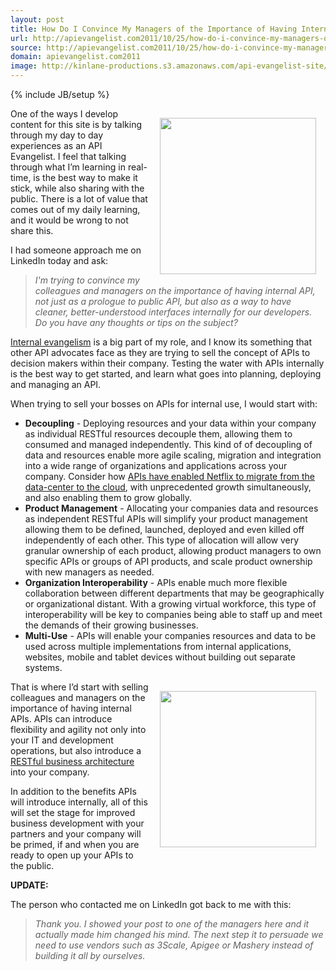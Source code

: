 ```yaml
---
layout: post
title: How Do I Convince My Managers of the Importance of Having Internal APIs
url: http://apievangelist.com2011/10/25/how-do-i-convince-my-managers-of-the-importance-of-having-internal-apis/
source: http://apievangelist.com2011/10/25/how-do-i-convince-my-managers-of-the-importance-of-having-internal-apis/
domain: apievangelist.com2011
image: http://kinlane-productions.s3.amazonaws.com/api-evangelist-site/blog/puzzle-apis-decoupling.jpg
---
```

{% include JB/setup %}
<p><img style="padding: 15px;" src="http://kinlane-productions.s3.amazonaws.com/api-evangelist/puzzle-apis-decoupling.jpg" alt="" width="250" align="right" /></p>
<p>One of the ways I develop content for this site is by talking through my day to day experiences as an API Evangelist.  I feel that talking through what I&rsquo;m learning in real-time, is the best way to make it stick, while also sharing with the public.  There is a lot of value that comes out of my daily learning, and it would be wrong to not share this.</p>
<p>I had someone approach me on LinkedIn today and ask:</p>
<blockquote><em>I'm trying to convince my colleagues and managers on the importance of having internal API, not just as a prologue to public API, but also as a way to have cleaner, better-understood interfaces internally for our developers.   Do you have any thoughts or tips on the subject?</em></blockquote>
<p><a title="Internal evangelism" href="http://apievangelist.com/2011/09/29/api-evangelism-is-equal-parts-internal,-partner-and-public-outreach/">Internal evangelism</a> is a big part of my role, and I know its something that other API advocates face as they are trying to sell the concept of APIs to decision makers within their company.  Testing the water with APIs internally is the best way to get started, and learn what goes into planning, deploying and managing an API.</p>
<p>When trying to sell your bosses on APIs for internal use, I would start with:</p>
<ul class="mainlist">
<li><strong>Decoupling</strong> - Deploying resources and your data within your company as individual RESTful resources decouple them, allowing them to consumed and managed independently.  This kind of of decoupling of data and resources enable more agile scaling, migration and integration into a wide range of organizations and applications across your company.   Consider how <a title="consider how API enabled Netflix to move from the data center to the cloud" href="http://blog.programmableweb.com/2011/06/20/apis-power-netflix%E2%80%99s-move-to-cloud-enabling-world-domination/">APIs have enabled Netflix to migrate from the data-center to the cloud</a>, with unprecedented growth simultaneously, and also enabling them to grow globally.</li>
<li><strong>Product Management</strong> - Allocating your companies data and resources as independent RESTful APIs will simplify your product management allowing them to be defined, launched, deployed and even killed off independently of each other.  This type of allocation will allow very granular ownership of each product, allowing product managers to own specific APIs or groups of API products, and scale product ownership with new managers as needed.</li>
<li><strong>Organization Interoperability</strong> - APIs enable much more flexible collaboration between different departments that may be geographically or organizational distant.  With a growing virtual workforce, this type of interoperability will be key to companies being able to staff up and meet the demands of their growing businesses.</li>
<li><strong>Multi-Use</strong> - APIs will enable your companies resources and data to be used across multiple implementations from internal applications, websites, mobile and tablet devices without building out separate systems.</li>
</ul>
<p><img style="padding: 15px;" src="http://kinlane-productions.s3.amazonaws.com/api-evangelist/blueprints.jpg" alt="" width="250" align="right" /></p>
<p>That is where I&rsquo;d start with selling colleagues and managers on the importance of having internal APIs.  APIs can introduce flexibility and agility not only into your IT and development operations, but also introduce a <a title="RESTful Business Architecture" href="/2011/04/09/restful-business-architecture/">RESTful business architecture</a> into your company.</p>
<p>In addition to the benefits APIs will introduce internally, all of this will set the stage for improved business development with your partners and your company will be primed, if and when you are ready to open up your APIs to the public.</p>
<p><strong>UPDATE:</strong></p>
<p>The person who contacted me on LinkedIn got back to me with this:</p>
<blockquote><em>Thank you. I showed your post to one of the managers here and it actually made him changed his mind. The next step it to persuade we need to use vendors such as 3Scale, Apigee or Mashery instead of building it all by ourselves.&nbsp;</em></blockquote>
